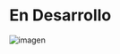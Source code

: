 # En Desarrollo

![imagen](https://github.com/StevenSun7/Django-Proyecto-Final/static/img/imgReadme.png)